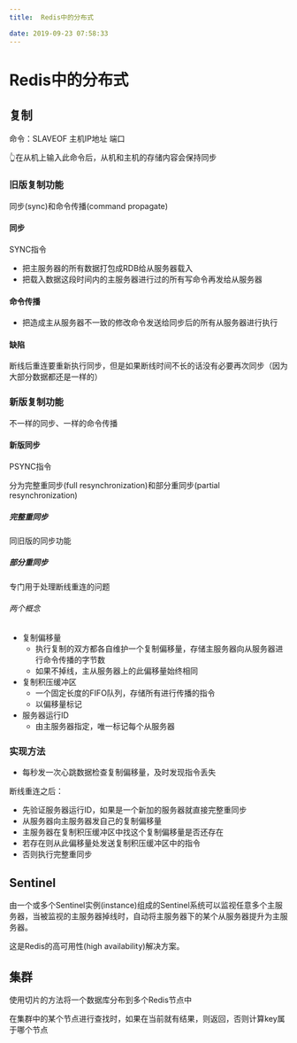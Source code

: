 ```yaml
---
title:  Redis中的分布式

date: 2019-09-23 07:58:33
---
```

# Redis中的分布式

## 复制

命令：SLAVEOF 主机IP地址 端口

👆在从机上输入此命令后，从机和主机的存储内容会保持同步

### 旧版复制功能

同步(sync)和命令传播(command propagate)

#### 同步

SYNC指令

* 把主服务器的所有数据打包成RDB给从服务器载入
* 把载入数据这段时间内的主服务器进行过的所有写命令再发给从服务器

#### 命令传播

* 把造成主从服务器不一致的修改命令发送给同步后的所有从服务器进行执行

#### 缺陷

断线后重连要重新执行同步，但是如果断线时间不长的话没有必要再次同步（因为大部分数据都还是一样的）

### 新版复制功能

不一样的同步、一样的命令传播

#### 新版同步

PSYNC指令

分为完整重同步(full resynchronization)和部分重同步(partial resynchronization)

##### 完整重同步

同旧版的同步功能

##### 部分重同步

专门用于处理断线重连的问题

###### 两个概念

* 复制偏移量
  * 执行复制的双方都各自维护一个复制偏移量，存储主服务器向从服务器进行命令传播的字节数
  * 如果不掉线，主从服务器上的此偏移量始终相同
* 复制积压缓冲区
  * 一个固定长度的FIFO队列，存储所有进行传播的指令
  * 以偏移量标记
* 服务器运行ID
  * 由主服务器指定，唯一标记每个从服务器

### 实现方法

* 每秒发一次心跳数据检查复制偏移量，及时发现指令丢失

断线重连之后：

* 先验证服务器运行ID，如果是一个新加的服务器就直接完整重同步
* 从服务器向主服务器发自己的复制偏移量
* 主服务器在复制积压缓冲区中找这个复制偏移量是否还存在
* 若存在则从此偏移量处发送复制积压缓冲区中的指令
* 否则执行完整重同步

## Sentinel

由一个或多个Sentinel实例(instance)组成的Sentinel系统可以监视任意多个主服务器，当被监视的主服务器掉线时，自动将主服务器下的某个从服务器提升为主服务器。

这是Redis的高可用性(high availability)解决方案。

## 集群

使用切片的方法将一个数据库分布到多个Redis节点中

在集群中的某个节点进行查找时，如果在当前就有结果，则返回，否则计算key属于哪个节点
